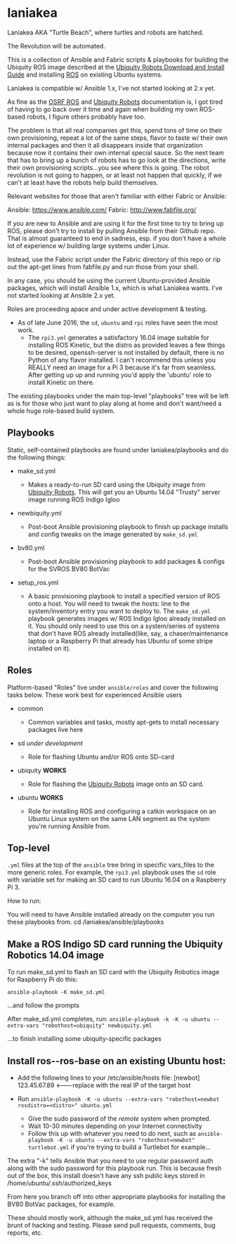 # laniakea

Laniakea AKA "Turtle Beach", where turtles and robots are hatched.

The Revolution will be automated. 

This is a collection of Ansible and Fabric scripts & playbooks for building the 
Ubiquity ROS image described at the [Ubiquity Robots Download and Install Guide](https://github.com/UbiquityRobotics/ubiquity_main/blob/master/Doc_Downloading_and_Installing_the_Ubiquity_Ubuntu_ROS_Kernel_Image.md) and installing [ROS](http://www.ros.org) on existing Ubuntu systems.

Laniakea is compatible w/ Ansible 1.x, I've not started looking at 2.x yet. 

As fine as the [OSRF ROS](http://www.ros.org/install/) and [Ubiquity Robots](http://ubiquityrobotics) documentation is, I got tired of having to go back over it time and again when building my own ROS-based robots, I figure others probably have too. 

The problem is that all real companies get this, spend tons of time on their own provisioning, repeat a lot of the same steps, flavor to taste w/ their own internal packages and then it all disappears inside that organization because now it contains their own internal special sauce.  So the next team that has to bring up a bunch of robots has to go look at the directions, write their own provisioning scripts...you see where this is going. The robot revolution is not going to happen, or at least not happen that quickly, if we can't at least have the robots help build themselves. 

Relevant websites for those that aren't familiar with either Fabric or Ansible:

Ansible: 
https://www.ansible.com/
Fabric:
http://www.fabfile.org/

If you are new to Ansible and are using it for the first time to try to bring up ROS, please don't try to install by pulling Ansible from their Github repo. That is almost guaranteed to end in sadness, esp. if you don't have a whole lot of experience w/ building large systems under Linux. 
 
Instead, use the Fabric script under the Fabric directory of this repo or rip out the apt-get lines from fabfile.py and run those from your shell. 

In any case, you should be using the current Ubuntu-provided Ansible packages, which will install Ansible 1.x, which is what Laniakea wants. I've not started looking at Ansible 2.x yet.  

Roles are proceeding apace and under active development & testing. 
* As of late June 2016, the `sd`, `ubuntu` and `rpi` roles have seen the most work.  
   * The `rpi3.yml` generates a satisfactory 16.04 image suitable for installing ROS Kinetic, but the distro as provided leaves a few things to be desired,
     openssh-server is not installed by default, there is no Python of any flavor installed. I can't recommend this unless you REALLY need an image for a Pi 3 because it's far from seamless. After getting up up and running you'd apply the 'ubuntu' role to install Kinetic on there. 

The existing playbooks under the main top-level "playbooks" tree will be left as is for those who just want to play along at home and don't want/need a whole huge role-based build system. 

## Playbooks

Static, self-contained playbooks are found under laniakea/playbooks and do the following things:

* make_sd.yml
   * Makes a ready-to-run SD card using the Ubiquity image from [Ubiquity Robots](http://ubiquityrobotics). This will get you an Ubuntu 14.04 "Trusty" server image running ROS Indigo Igloo
* newbiquity.yml
   * Post-boot Ansible provisioning playbook to finish up package installs and config tweaks on the image generated by ``make_sd.yml``
* bv80.yml
   * Post-boot Ansible provisioning playbook to add packages & configs for the SVROS BV80 BotVac

* setup_ros.yml 
   * A basic provisioning playbook to install a specified version of ROS onto a host. You will need to tweak the hosts: line to the system/inventory entry you want to deploy to. The ``make_sd.yml`` playbook generates images w/ ROS Indigo Igloo already installed on it. You should only need to use this on a system/series of systems that don't have ROS already installed(like, say, a chaser/maintenance laptop or a Raspberry Pi that already has Ubuntu of some stripe installed on it). 


## Roles

Platform-based "Roles" live under `ansible/roles` and cover the following tasks below. 
These work best for experienced Ansible users

* common
   * Common variables and tasks, mostly apt-gets to install necessary packages live here

* sd  _under development_
   * Role for flashing Ubuntu and/or ROS onto SD-card

* ubiquity **WORKS**
   * Role for flashing the [Ubiquity Robots](http://ubiquityrobotics) image onto an SD card.

* ubuntu **WORKS**
   * Role for installing ROS and configuring a catkin workspace on an Ubuntu Linux system on the same LAN segment as the system you're running Ansible from. 

## Top-level 

`.yml` files at the top of the `ansible` tree bring in specific vars_files to the more generic roles. For example, the `rpi3.yml` playbook uses the `sd` role with variable set for making an SD card to run Ubuntu 16.04 on a Raspberry Pi 3. 

How to run:

You will need to have Ansible installed already on the computer you run these playbooks from.
cd <YOUR LOCAL GIT REPO>/laniakea/ansible/playbooks

## Make a ROS Indigo SD card running the Ubiquity Robotics 14.04 image

To run make_sd.yml to flash an SD card with the Ubiquity Robotics image for Raspberry Pi do this:

`ansible-playbook -K make_sd.yml`  

...and follow the prompts

After make_sd.yml completes, run:
`ansible-playbook -k -K -u ubuntu --extra-vars "robothost=ubiquity" newbiquity.yml` 

...to finish installing some ubiquity-specific packages

## Install ros-<distro>-ros-base on an existing Ubuntu host:

* Add the following lines to your /etc/ansible/hosts file:
[newbot]
123.45.67.89 <---replace with the real IP of the target host

* Run `ansible-playbook -K -u ubuntu --extra-vars "robothost=newbot rosdistro=<distro>" ubuntu.yml`
  * Give the sudo password of the *remote* system when prompted. 
  * Wait 10-30 minutes depending on your Internet connectivity
  * Follow this up with whatever you need to do next, such as `ansible-playbook -K -u ubuntu --extra-vars "robothost=newbot" turtlebot.yml` if you're trying to build a Turtlebot for example...

The extra "-k" tells Ansible that you need to use regular password auth along with the sudo password for this playbook run. This is because fresh out of the box, this install doesn't have any ssh public keys stored in /home/ubuntu/.ssh/authorized_keys 

From here you branch off into other appropriate playbooks for installing the BV80 BotVac packages, for example.

These should mostly work, although the make_sd.yml has received the brunt of hacking and testing. Please send pull requests, comments, bug reports, etc. 
